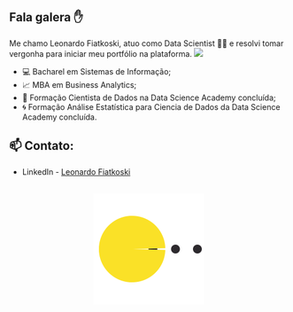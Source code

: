 ## Fala galera :raised_hand:

Me chamo Leonardo Fiatkoski, atuo como Data Scientist 👨‍💻 e resolvi tomar vergonha para iniciar meu portfólio na plataforma. <img src="https://github.com/TheDudeThatCode/TheDudeThatCode/blob/master/Assets/Mario_Hello_Big.gif" width="30px">



- :computer: Bacharel em Sistemas de Informação;
- :chart_with_upwards_trend: MBA em Business Analytics;
- :beer: Formação Cientista de Dados na Data Science Academy concluída;
- :cyclone: Formação Análise Estatística para Ciencia de Dados da Data Science Academy concluída.

## 📫 Contato:
- LinkedIn - [Leonardo Fiatkoski](https://in.linkedin.com/in/leo-fiat)

<div align="center">
	<br>
	<img src="https://raw.githubusercontent.com/Aniket965/Aniket965/master/pacman.svg?sanitize=true" width="200" height="200">
</div>
